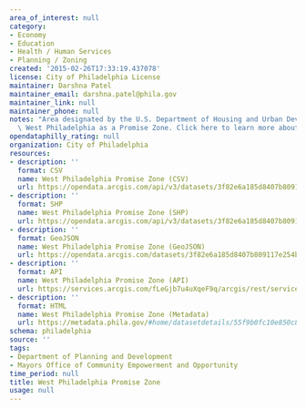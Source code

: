 ```yaml
---
area_of_interest: null
category:
- Economy
- Education
- Health / Human Services
- Planning / Zoning
created: '2015-02-26T17:33:19.437078'
license: City of Philadelphia License
maintainer: Darshna Patel
maintainer_email: darshna.patel@phila.gov
maintainer_link: null
maintainer_phone: null
notes: "Area designated by the U.S. Department of Housing and Urban Development deeming\
  \ West Philadelphia as a Promise Zone. Click here to learn more about promise zones."
opendataphilly_rating: null
organization: City of Philadelphia
resources:
- description: ''
  format: CSV
  name: West Philadelphia Promise Zone (CSV)
  url: https://opendata.arcgis.com/api/v3/datasets/3f82e6a185d8407b809117e254b9d0c8_0/downloads/data?format=csv&spatialRefId=4326
- description: ''
  format: SHP
  name: West Philadelphia Promise Zone (SHP)
  url: https://opendata.arcgis.com/api/v3/datasets/3f82e6a185d8407b809117e254b9d0c8_0/downloads/data?format=shp&spatialRefId=4326
- description: ''
  format: GeoJSON
  name: West Philadelphia Promise Zone (GeoJSON)
  url: https://opendata.arcgis.com/datasets/3f82e6a185d8407b809117e254b9d0c8_0.geojson
- description: ''
  format: API
  name: West Philadelphia Promise Zone (API)
  url: https://services.arcgis.com/fLeGjb7u4uXqeF9q/arcgis/rest/services/Philadelphia_Promise_Zone/FeatureServer/0/query?outFields=*&where=1%3D1
- description: ''
  format: HTML
  name: West Philadelphia Promise Zone (Metadata)
  url: https://metadata.phila.gov/#home/datasetdetails/55f9b0fc10e850c854d2eff8/representationdetails/56279fe7c8393fce6caca842/
schema: philadelphia
source: ''
tags:
- Department of Planning and Development
- Mayors Office of Community Empowerment and Opportunity
time_period: null
title: West Philadelphia Promise Zone
usage: null
---
```

